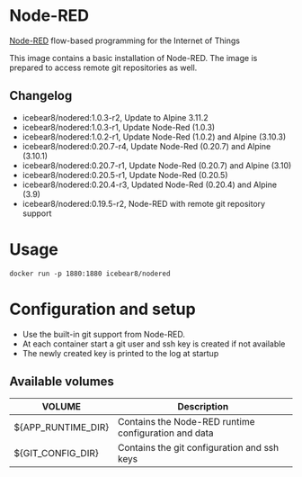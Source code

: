 # Node-RED
[Node-RED](https://nodered.org/) flow-based programming for the Internet of Things

This image contains a basic installation of Node-RED.
The image is prepared to access remote git repositories as well.

##  Changelog
* icebear8/nodered:1.0.3-r2, Update to Alpine 3.11.2
* icebear8/nodered:1.0.3-r1, Update Node-Red (1.0.3)
* icebear8/nodered:1.0.2-r1, Update Node-Red (1.0.2) and Alpine (3.10.3)
* icebear8/nodered:0.20.7-r4, Update Node-Red (0.20.7) and Alpine (3.10.1)
* icebear8/nodered:0.20.7-r1, Update Node-Red (0.20.7) and Alpine (3.10)
* icebear8/nodered:0.20.5-r1, Update Node-Red (0.20.5)
* icebear8/nodered:0.20.4-r3, Updated Node-Red (0.20.4) and Alpine (3.9)
* icebear8/nodered:0.19.5-r2, Node-RED with remote git repository support


# Usage
`docker run -p 1880:1880 icebear8/nodered`

# Configuration and setup
* Use the built-in git support from Node-RED.
* At each container start a git user and ssh key is created if not available
* The newly created key is printed to the log at startup

##  Available volumes
| VOLUME            | Description |
|-                  |-            |
${APP_RUNTIME_DIR}  | Contains the Node-RED runtime configuration and data |
${GIT_CONFIG_DIR}   | Contains the git configuration and ssh keys |
